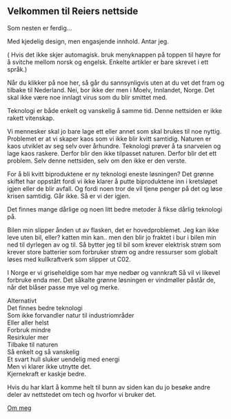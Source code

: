 ## Velkommen til Reiers nettside

Som nesten er ferdig...

Med kjedelig design, men engasjende innhold. Antar jeg.

( Hvis det ikke skjer automagisk.
bruk menyknappen på toppen til høyre for å svitche mellom norsk og engelsk.
Enkelte artikler er bare skrevet i ett språk.)

Når du klikker på noe her, 
så går du sannsynligvis uten at du vet det fram og tilbake til Nederland.
Nei, bor ikke der men i Moelv, Innlandet, Norge.
Det skal ikke være noe innlagt virus som du blir smittet med.  

Teknologi er både enkelt og vanskelig å samme tid.
Denne nettsiden er ikke rakett vitenskap.

Vi mennesker skal jo bare lage ett eller annet som skal brukes til noe nyttig.
Problemet er at vi skaper kaos som vi ikke blir kvitt samtidig.
Naturen er kaos utviklet av seg selv over århundre.
Teknologi prøver å ta snarveien og lage kaos raskere.
Derfor blir den ikke tilpasset naturen.
Derfor blir det ett problem.
Selv denne nettsiden, selv om den ikke er den verste. 

For å bli kvitt biproduktene er ny teknologi eneste løsningen?
Det grønne skiftet har oppstått fordi vi ikke klarer å putte
biproduktene inn i kretsløpet igjen eller de blir avfall.
Og fordi noen tror de vil tjene penger på det og løse krisen samtidig.
Går ikke. Så er vi der igjen.  

Det finnes mange dårlige og noen litt bedre metoder å fikse dårlig teknologi på.  

Bilen min slipper ånden ut av flasken, det er hovedproblemet.
Jeg kan ikke leve uten bil, eller? katten min kan..
men den blir jo fraktet i bur i bilen min ned til dyrlegen av og til.
Så bytter jeg til bil som krever elektrisk strøm
som krever store batterier som forbruker strøm og andre ressurser
som globalt løses med kullkraftverk som slipper ut C02.

I Norge er vi griseheldige som har mye nedbør og vannkraft
Så vil vi likevel forbruke enda mer.
Det såkalte grønne løsningen er vindmøller påstår de,
når det blåser passe mye vel og merke.  

Alternativt  
Det finnes bedre teknologi  
Som ikke forvandler natur til industriområder    
Eller aller helst  
Forbruk mindre  
Resirkuler mer  
Tilbake til naturen  
Så enkelt og så vanskelig  
Et svart hull sluker uendelig med energi  
Men vi klarer ikke utnytte det.   
Kjernekraft er kaskje bedre.

Hvis du har klart å komme helt til bunn av siden
kan du jo besøke andre deler av nettstedet om tech og hvorfor vi bruker det.  

[Om meg](about/reier_nb.md)
